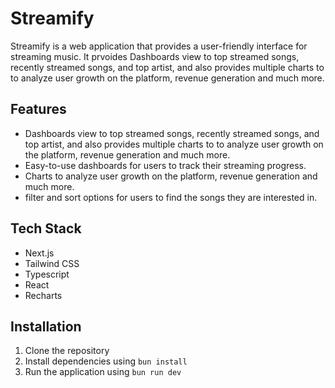 # Streamify

Streamify is a web application that provides a user-friendly interface for streaming music. It prvoides Dashboards view
to top streamed songs, recently streamed songs, and top artist, and also provides multiple charts to to analyze user growth on the platform, revenue generation and much more.

## Features

- Dashboards view to top streamed songs, recently streamed songs, and top artist, and also provides multiple charts to to analyze user growth on the platform, revenue generation and much more.
- Easy-to-use dashboards for users to track their streaming progress.
- Charts to analyze user growth on the platform, revenue generation and much more.
- filter and sort options for users to find the songs they are interested in.

## Tech Stack

- Next.js
- Tailwind CSS
- Typescript
- React
- Recharts

## Installation

1. Clone the repository
2. Install dependencies using `bun install`
3. Run the application using `bun run dev`
